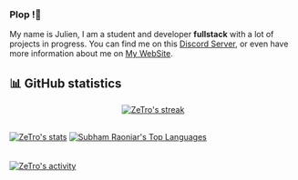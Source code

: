 ### Plop !👋

My name is Julien, I am a student and developer **fullstack**  with a lot of projects in progress. You can find me on this [Discord Server](https://discord.gg/2Ph7nNSQPJ), or even have more information about me on [My WebSite](https://zetro.xyz/).
## 📊 GitHub statistics
  
<p align="center">
 <a href="#">
   <img alt="ZeTro's streak" src="https://github-readme-streak-stats.herokuapp.com/?user=zetro-dev&theme=black-ice&hide_border=true&stroke=0000&background=060A0CD0"/>
 </a>
</p>
<br/>
<a href="#">
  <img alt="ZeTro's stats" src="https://github-readme-stats.vercel.app/api?username=Zetro-dev&show_icons=true&count_private=true&theme=react&hide_border=true&bg_color=0D1117"/></a>
  <a href="#">
    <img alt="Subham Raoniar's Top Languages" src="https://github-readme-stats.vercel.app/api/top-langs/?username=zetro-dev&langs_count=8&count_private=true&layout=compact&theme=react&hide_border=true&bg_color=0D1117"/></a>
<br/>
<br/>
<br/>
<a href="#">
  <img alt="ZeTro's activity" src="https://activity-graph.herokuapp.com/graph?username=zetro-dev&bg_color=0D1117&color=5BCDEC&line=5BCDEC&point=FFFFFF&hide_border=true"/></a>
<br/>
<br/>
